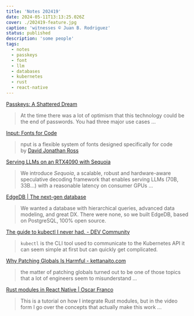 ```yaml
---
title: 'Notes 202419'
date: 2024-05-11T13:13:25.026Z
cover: ./202419-feature.jpg
caption: 'witnesses © Juan B. Rodriguez'
status: published
description: 'some people'
tags:
  - notes
  - passkeys
  - font
  - llm
  - databases
  - kubernetes
  - rust
  - react-native
---
```


[Passkeys: A Shattered Dream](https://fy.blackhats.net.au/blog/2024-04-26-passkeys-a-shattered-dream/?ref=labnotes.org)

> At the time there was a lot of optimism that this technology could be the end of passwords. You had three major use cases ...

[Input: Fonts for Code](https://input.djr.com/)

> nput is a flexible system of fonts designed specifically for code by [David Jonathan Ross](http://www.djr.com/)

[Serving LLMs on an RTX4090 with Sequoia](https://infini-ai-lab.github.io/Sequoia-Page/)

> We introduce *Sequoia*, a scalable, robust and hardware-aware speculative decoding framework that enables serving LLMs (70B, 33B...) with a reasonable latency on consumer GPUs ...

[EdgeDB | The next-gen database](https://www.edgedb.com/)

> We wanted a database with hierarchical queries, advanced data modeling, and great DX. There were none, so we built EdgeDB, based on PostgreSQL, 100% open source.

[The guide to kubectl I never had. - DEV Community](https://dev.to/glasskube/the-guide-to-kubectl-i-never-had-3nc5)

> `kubectl` is the CLI tool used to communicate to the Kubernetes API it can seem simple at first but can quickly get complicated.

[Why Patching Globals Is Harmful - kettanaito.com](https://kettanaito.com/blog/why-patching-globals-is-harmful)

> the matter of patching globals turned out to be one of those topics that a lot of engineers seem to misunderstand ...

[Rust modules in React Native | Oscar Franco](https://ospfranco.com/post/2024/05/08/react-native-rust-module-guide/)

> This is a tutorial on how I integrate Rust modules, but in the video form I go over the concepts that actually make this work ...
